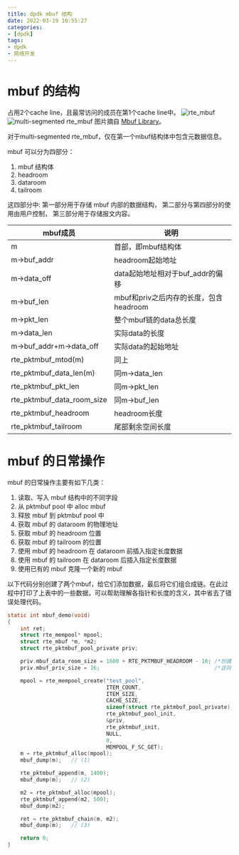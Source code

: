 ```yaml
---
title: dpdk mbuf 结构
date: 2022-03-19 10:55:27
categories:
- [dpdk]
tags:
- dpdk
- 网络开发
---
```


# mbuf 的结构
占用2个cache line，且最常访问的成员在第1个cache line中。
![rte_mbuf](../../../../../medias/images_0/dpdk_mbuf_结构_image-1.png)
![multi-segmented rte_mbuf](../../../../../medias/images_0/dpdk_mbuf_结构_image.png)
图片摘自 [Mbuf Library](https://doc.dpdk.org/guides/prog_guide/mbuf_lib.html)。

对于multi-segmented rte_mbuf，仅在第一个mbuf结构体中包含元数据信息。

mbuf 可以分为四部分：
1. mbuf 结构体
2. headroom
3. dataroom
4. tailroom

这四部分中:
    第一部分用于存储 mbuf 内部的数据结构，
    第二部分与第四部分的使用由用户控制，
    第三部分用于存储报文内容。

|mbuf成员                   |说明                                  |
|---------------------------|-------------------------------------|
|m	                        |首部，即mbuf结构体                    |
|m->buf_addr	            |headroom起始地址                      |
|m->data_off	            |data起始地址相对于buf_addr的偏移       |
|m->buf_len	                |mbuf和priv之后内存的长度，包含headroom  |
|m->pkt_len	                |整个mbuf链的data总长度                 |
|m->data_len	            |实际data的长度                         |
|m->buf_addr+m->data_off	|实际data的起始地址                      |
|rte_pktmbuf_mtod(m)	    |同上                                   |
|rte_pktmbuf_data_len(m)	|同m->data_len                          |
|rte_pktmbuf_pkt_len	    |同m->pkt_len                           |
|rte_pktmbuf_data_room_size	|同m->buf_len                           |
|rte_pktmbuf_headroom	    |headroom长度                           |
|rte_pktmbuf_tailroom	    |尾部剩余空间长度                        |

# mbuf 的日常操作
mbuf 的日常操作主要有如下几类：
1. 读取、写入 mbuf 结构中的不同字段
2. 从 pktmbuf pool 中 alloc  mbuf
3. 释放 mbuf 到 pktmbuf pool 中
4. 获取 mbuf 的 dataroom 的物理地址
5. 获取 mbuf 的 headroom 位置
6. 获取 mbuf 的 tailroom 的位置
7. 使用 mbuf 的 headroom 在 dataroom 前插入指定长度数据
8. 使用 mbuf 的 tailroom 在 dataroom 后插入指定长度数据
9. 使用已有的 mbuf 克隆一个新的 mbuf

以下代码分别创建了两个mbuf，给它们添加数据，最后将它们组合成链。在此过程中打印了上表中的一些数据，可以帮助理解各指针和长度的含义，其中省去了错误处理代码。
```c
static int mbuf_demo(void)
{
    int ret;
    struct rte_mempool* mpool;
    struct rte_mbuf *m, *m2;
    struct rte_pktmbuf_pool_private priv;

    priv.mbuf_data_room_size = 1600 + RTE_PKTMBUF_HEADROOM - 16; /*创建mempool时传入了priv，                    */
    priv.mbuf_priv_size = 16;                                    /*这将在每个mbuf的首部后面添加16字节的私有数据,然后才是head room*/

    mpool = rte_mempool_create("test_pool",
                               ITEM_COUNT,
                               ITEM_SIZE,
                               CACHE_SIZE,
                               sizeof(struct rte_pktmbuf_pool_private),
                               rte_pktmbuf_pool_init,
                               &priv,
                               rte_pktmbuf_init,
                               NULL,
                               0,
                               MEMPOOL_F_SC_GET);
    m = rte_pktmbuf_alloc(mpool);
    mbuf_dump(m);   // (1)

    rte_pktmbuf_append(m, 1400);
    mbuf_dump(m);   // (2)

    m2 = rte_pktmbuf_alloc(mpool);
    rte_pktmbuf_append(m2, 500);
    mbuf_dump(m2);

    ret = rte_pktmbuf_chain(m, m2);
    mbuf_dump(m);   // (3)

    return 0;
}
```
